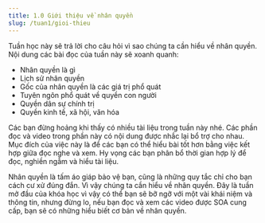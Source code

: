 ```yaml
---
title: 1.0 Giới thiệu về nhân quyền
slug: /tuan1/gioi-thieu
---
```


Tuần học này sẽ trả lời cho câu hỏi vì sao chúng ta cần hiểu về nhân quyền. Nội dung các bài đọc của tuần này sẽ xoanh quanh:

   - Nhân quyền là gì
   - Lịch sử nhân quyền 
   - Gốc của nhân quyền là các giá trị phổ quát
   - Tuyên ngôn phổ quát về quyền con người
   - Quyền dân sự chính trị
   - Quyền kinh tế, xã hội, văn hóa 

Các bạn đừng hoảng khi thấy có nhiều tài liệu trong tuần này nhé. Các phần đọc và video trong phần này có nội dung được nhắc lại bổ trợ cho nhau. Mục đích của việc này là để các bạn có thể hiểu bài tốt hơn bằng việc kết hợp giữa đọc nghe và xem. Hy vọng các bạn phân bổ thời gian hợp lý để đọc, nghiền ngẫm và hiểu tài liệu.

Nhân quyền là tấm áo giáp bảo vệ bạn, cũng là những quy tắc chỉ cho bạn cách cư xử đúng đắn. Vì vậy chúng ta cần hiểu về nhân quyền. Đây là tuần mở đầu của khóa học vì vậy có thể bạn sẽ bỡ ngỡ với một vài khái niệm và thông tin, nhưng đừng lo, nếu bạn đọc và xem các video được SOA cung cấp, bạn sẽ có những hiểu biết cơ bản về nhân quyền.
